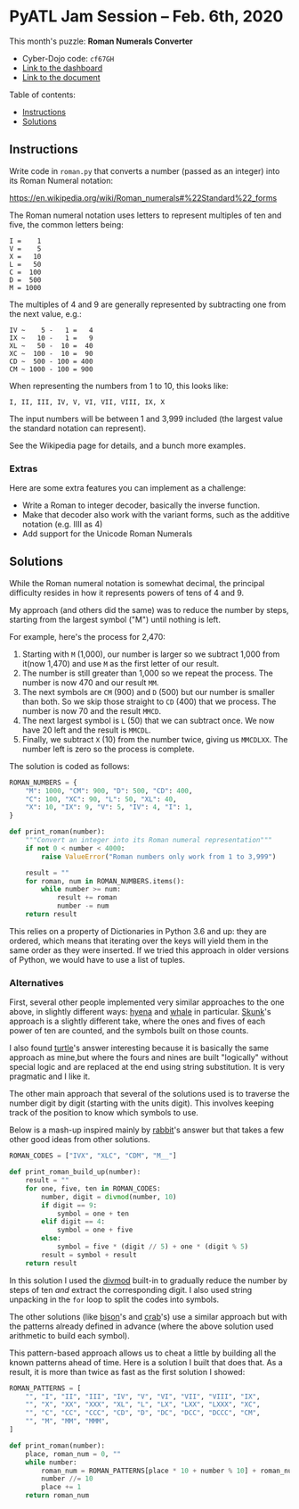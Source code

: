 # PyATL Jam Session – Feb. 6th, 2020

This month's puzzle: **Roman Numerals Converter**

* Cyber-Dojo code: `cf67GH`
* [Link to the dashboard](https://www.cyber-dojo.org/dashboard/show/cf67GH)
* [Link to the document](http://bit.ly/jam-session-2020-02)

Table of contents:
* [Instructions](#instructions)
* [Solutions](#solutions)

## Instructions

Write code in `roman.py` that converts a number (passed as an integer) into its Roman Numeral notation:

https://en.wikipedia.org/wiki/Roman_numerals#%22Standard%22_forms

The Roman numeral notation uses letters to represent multiples of ten and five, the common letters being:

    I =    1
    V =    5
    X =   10
    L =   50
    C =  100
    D =  500
    M = 1000

The multiples of 4 and 9 are generally represented by subtracting one from the next value, e.g.:

    IV ~    5 -   1 =   4
    IX ~   10 -   1 =   9
    XL ~   50 -  10 =  40
    XC ~  100 -  10 =  90
    CD ~  500 - 100 = 400
    CM ~ 1000 - 100 = 900

When representing the numbers from 1 to 10, this looks like:

    I, II, III, IV, V, VI, VII, VIII, IX, X

The input numbers will be between 1 and 3,999 included (the largest value the standard notation can represent).

See the Wikipedia page for details, and a bunch more examples.

### Extras

Here are some extra features you can implement as a challenge:

- Write a Roman to integer decoder, basically the inverse function.
- Make that decoder also work with the variant forms, such as the additive notation (e.g. IIII as 4)
- Add support for the Unicode Roman Numerals

## Solutions

While the Roman numeral notation is somewhat decimal, the principal difficulty resides in how it represents powers of tens of 4 and 9.

My approach (and others did the same) was to reduce the number by steps, starting from the largest symbol ("M") until nothing is left.

For example, here's the process for 2,470:

1. Starting with `M` (1,000), our number is larger so we subtract 1,000 from it(now 1,470) and use `M` as the first letter of our result.
2. The number is still greater than 1,000 so we repeat the process. The number is now 470 and our result `MM`.
3. The next symbols are `CM` (900) and `D` (500) but our number is smaller than both. So we skip those straight to `CD` (400) that we process. The number is now 70 and the result `MMCD`.
4. The next largest symbol is `L` (50) that we can subtract once. We now have 20 left and the result is `MMCDL`.
5. Finally, we subtract `X` (10) from the number twice, giving us `MMCDLXX`. The number left is zero so the process is complete. 

The solution is coded as follows:

```python
ROMAN_NUMBERS = {
    "M": 1000, "CM": 900, "D": 500, "CD": 400,
    "C": 100, "XC": 90, "L": 50, "XL": 40,
    "X": 10, "IX": 9, "V": 5, "IV": 4, "I": 1,
}

def print_roman(number):
    """Convert an integer into its Roman numeral representation"""
    if not 0 < number < 4000:
        raise ValueError("Roman numbers only work from 1 to 3,999")

    result = ""
    for roman, num in ROMAN_NUMBERS.items():
        while number >= num:
            result += roman
            number -= num
    return result
```

This relies on a property of Dictionaries in Python 3.6 and up: they are ordered, which means that iterating over the keys will yield them in the same order as they were inserted. If we tried this approach in older versions of Python, we would have to use a list of tuples.

### Alternatives

First, several other people implemented very similar approaches to the one above, in slightly different ways: [hyena] and [whale] in particular. [Skunk]'s approach is a slightly different take, where the ones and fives of each power of ten are counted, and the symbols built on those counts.

I also found [turtle]'s answer interesting because it is basically the same approach as mine,but where the fours and nines are built "logically" without special logic and are replaced at the end using string substitution. It is very pragmatic and I like it.

The other main approach that several of the solutions used is to traverse the number digit by digit (starting with the units digit). This involves keeping track of the position to know which symbols to use.

Below is a mash-up inspired mainly by [rabbit]'s answer but that takes a few other good ideas from other solutions.

```python
ROMAN_CODES = ["IVX", "XLC", "CDM", "M__"]

def print_roman_build_up(number):
    result = ""
    for one, five, ten in ROMAN_CODES:
        number, digit = divmod(number, 10)
        if digit == 9:
            symbol = one + ten
        elif digit == 4:
            symbol = one + five
        else:
            symbol = five * (digit // 5) + one * (digit % 5)
        result = symbol + result
    return result
```

In this solution I used the [divmod] built-in to gradually reduce the number by steps of ten _and_ extract the corresponding digit. I also used string unpacking in the `for` loop to split the codes into symbols.

The other solutions (like [bison]'s and [crab]'s) use a similar approach but with the patterns already defined in advance (where the above solution used arithmetic to build each symbol).

This pattern-based approach allows us to cheat a little by building all the known patterns ahead of time. Here is a solution I built that does that. As a result, it is more than twice as fast as the first solution I showed:

```python
ROMAN_PATTERNS = [
    "", "I", "II", "III", "IV", "V", "VI", "VII", "VIII", "IX",
    "", "X", "XX", "XXX", "XL", "L", "LX", "LXX", "LXXX", "XC",
    "", "C", "CC", "CCC", "CD", "D", "DC", "DCC", "DCCC", "CM",
    "", "M", "MM", "MMM",
]

def print_roman(number):
    place, roman_num = 0, ""
    while number:
        roman_num = ROMAN_PATTERNS[place * 10 + number % 10] + roman_num
        number //= 10
        place += 1
    return roman_num
```

[divmod]: https://docs.python.org/3/library/functions.html#divmod

[bison]: https://www.cyber-dojo.org/review/show/9xyjS1?was_index=5&now_index=5&filename=roman.py
[crab]: https://www.cyber-dojo.org/review/show/3frl3E?was_index=9&now_index=9&filename=roman.py
[hyena]: https://www.cyber-dojo.org/review/show/N8HX2a?was_index=4&now_index=4&filename=roman.py
[rabbit]: https://www.cyber-dojo.org/review/show/jWPQqb?was_index=3&now_index=3&filename=roman.py
[skunk]: https://www.cyber-dojo.org/review/show/D9WSbt?was_index=21&now_index=21&filename=roman.py
[turtle]: https://www.cyber-dojo.org/review/show/JjhwmC?was_index=4&now_index=4&filename=roman.py
[whale]: https://www.cyber-dojo.org/review/show/k5F30e?was_index=1&now_index=1&filename=roman.py
